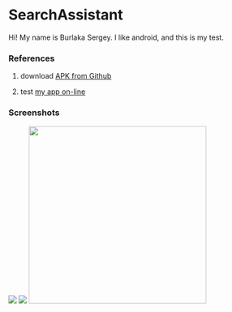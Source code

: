 # SearchAssistant
Hi! My name is Burlaka Sergey. I like android, and this is my test.
  
###  References

1. download [APK from Github](https://github.com/SergeyBurlaka/SearchAssistantTest/blob/master/APK/searchapp_burlaka.apk) 

2. test [my app on-line ](https://appetize.io/app/ykbwan996g6wn3xhkt9eq8fzwg?device=nexus5&scale=75&orientation=portrait&osVersion=5.1) 

### Screenshots

<img src="https://github.com/SergeyBurlaka/SearchAssistantTest/blob/master/ART/Capture_20170303_114033.png" >

<img src="https://github.com/SergeyBurlaka/SearchAssistantTest/blob/master/ART/Capture_20170303_114112.png" >

<img src="https://github.com/SergeyBurlaka/SearchAssistantTest/blob/master/ART/2017-03-03%2010-49-51%20Screenshot.jpg" width="350"   >
